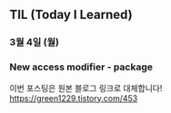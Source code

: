 ## TIL (Today I Learned)

### 3월 4일 (월)    
### New access modifier - package    
이번 포스팅은 원본 블로그 링크로 대체합니다!   
https://green1229.tistory.com/453       